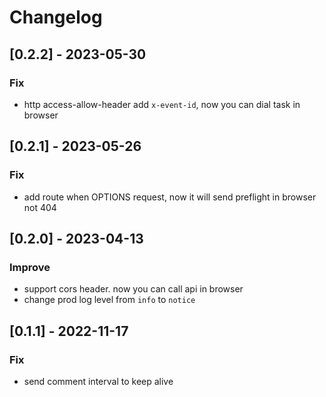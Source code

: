 # Changelog

## [0.2.2] - 2023-05-30

### Fix

- http access-allow-header add `x-event-id`, now you can dial task in browser

## [0.2.1] - 2023-05-26

### Fix

- add route when OPTIONS request, now it will send preflight in browser not 404

## [0.2.0] - 2023-04-13

### Improve

- support cors header. now you can call api in browser
- change prod log level from `info` to `notice`

## [0.1.1] - 2022-11-17

### Fix

- send comment interval to keep alive

